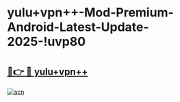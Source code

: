 # yulu+vpn++-Mod-Premium-Android-Latest-Update-2025-!uvp80

# <h2><a href="https://7ng4q5.esa.edu.pl?title=yulu+vpn++&ref=uvp80">🔗👉 🔴 yulu+vpn++</a></h2>

[![acn](https://github.com/user-attachments/assets/0f9c940e-d8b0-45ae-aac7-cd30a18b3e1c)](https://7ng4q5.esa.edu.pl?title=yulu+vpn++&ref=uvp80)

